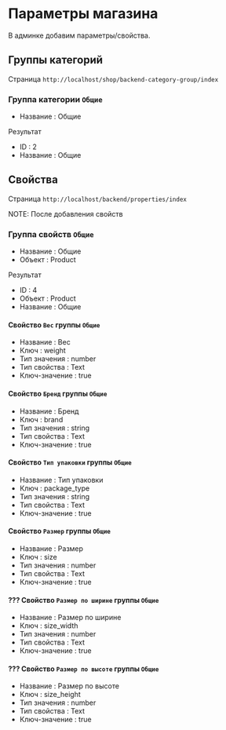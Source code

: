 # Параметры магазина

В админке добавим параметры/свойства.

## Группы категорий

Страница `http://localhost/shop/backend-category-group/index`

### Группа категории `Общие`
* Название : Общие

Результат
* ID : 2
* Название : Общие


## Свойства 

Страница `http://localhost/backend/properties/index`

NOTE: После добавления свойств 

### Группа свойств `Общие`

* Название : Общие
* Объект : Product

Результат
* ID : 4
* Объект : Product
* Название : Общие

#### Свойство `Вес` группы `Общие`

* Название : Вес
* Ключ : weight
* Тип значения : number
* Тип свойства : Text
* Ключ-значение : true

#### Свойство `Бренд` группы `Общие`

* Название : Бренд
* Ключ : brand
* Тип значения : string
* Тип свойства : Text
* Ключ-значение : true

#### Свойство `Тип упаковки` группы `Общие`

* Название : Тип упаковки
* Ключ : package_type
* Тип значения : string
* Тип свойства : Text
* Ключ-значение : true

#### Свойство `Размер` группы `Общие`

* Название : Размер
* Ключ : size
* Тип значения : number
* Тип свойства : Text
* Ключ-значение : true

#### ??? Свойство `Размер по ширине` группы `Общие`

* Название : Размер по ширине
* Ключ : size_width
* Тип значения : number
* Тип свойства : Text
* Ключ-значение : true

#### ??? Свойство `Размер по высоте` группы `Общие`

* Название : Размер по высоте
* Ключ : size_height
* Тип значения : number
* Тип свойства : Text
* Ключ-значение : true


